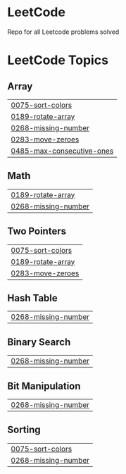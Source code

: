 # LeetCode
Repo for all Leetcode problems solved 

<!---LeetCode Topics Start-->
# LeetCode Topics
## Array
|  |
| ------- |
| [0075-sort-colors](https://github.com/AyushSNair/LeetCode/tree/master/0075-sort-colors) |
| [0189-rotate-array](https://github.com/AyushSNair/LeetCode/tree/master/0189-rotate-array) |
| [0268-missing-number](https://github.com/AyushSNair/LeetCode/tree/master/0268-missing-number) |
| [0283-move-zeroes](https://github.com/AyushSNair/LeetCode/tree/master/0283-move-zeroes) |
| [0485-max-consecutive-ones](https://github.com/AyushSNair/LeetCode/tree/master/0485-max-consecutive-ones) |
## Math
|  |
| ------- |
| [0189-rotate-array](https://github.com/AyushSNair/LeetCode/tree/master/0189-rotate-array) |
| [0268-missing-number](https://github.com/AyushSNair/LeetCode/tree/master/0268-missing-number) |
## Two Pointers
|  |
| ------- |
| [0075-sort-colors](https://github.com/AyushSNair/LeetCode/tree/master/0075-sort-colors) |
| [0189-rotate-array](https://github.com/AyushSNair/LeetCode/tree/master/0189-rotate-array) |
| [0283-move-zeroes](https://github.com/AyushSNair/LeetCode/tree/master/0283-move-zeroes) |
## Hash Table
|  |
| ------- |
| [0268-missing-number](https://github.com/AyushSNair/LeetCode/tree/master/0268-missing-number) |
## Binary Search
|  |
| ------- |
| [0268-missing-number](https://github.com/AyushSNair/LeetCode/tree/master/0268-missing-number) |
## Bit Manipulation
|  |
| ------- |
| [0268-missing-number](https://github.com/AyushSNair/LeetCode/tree/master/0268-missing-number) |
## Sorting
|  |
| ------- |
| [0075-sort-colors](https://github.com/AyushSNair/LeetCode/tree/master/0075-sort-colors) |
| [0268-missing-number](https://github.com/AyushSNair/LeetCode/tree/master/0268-missing-number) |
<!---LeetCode Topics End-->